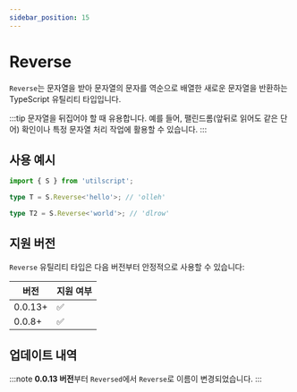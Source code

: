 ```yaml
---
sidebar_position: 15
---
```


# Reverse

`Reverse`는 문자열을 받아 문자열의 문자를 역순으로 배열한 새로운 문자열을 반환하는 TypeScript 유틸리티 타입입니다.

:::tip
문자열을 뒤집어야 할 때 유용합니다. 예를 들어, 팰린드롬(앞뒤로 읽어도 같은 단어) 확인이나 특정 문자열 처리 작업에 활용할 수 있습니다.
:::

## 사용 예시

```ts
import { S } from 'utilscript';

type T = S.Reverse<'hello'>; // 'olleh'

type T2 = S.Reverse<'world'>; // 'dlrow'
```

## 지원 버전

`Reverse` 유틸리티 타입은 다음 버전부터 안정적으로 사용할 수 있습니다:

| 버전    | 지원 여부 |
| ------- | --------- |
| 0.0.13+ | ✅        |
| 0.0.8+  | ✅        |

## 업데이트 내역

:::note
**0.0.13 버전**부터 `Reversed`에서 `Reverse`로 이름이 변경되었습니다.
:::
